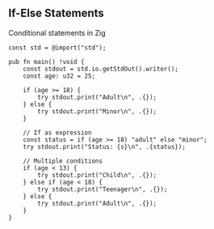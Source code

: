 <!-- METADATA
{
  "title": "Zig If-Else Statements",
  "tags": [
    "zig",
    "conditionals",
    "control-flow"
  ],
  "language": "zig"
}
-->

## If-Else Statements
Conditional statements in Zig
```zig
const std = @import("std");

pub fn main() !void {
    const stdout = std.io.getStdOut().writer();
    const age: u32 = 25;

    if (age >= 18) {
        try stdout.print("Adult\n", .{});
    } else {
        try stdout.print("Minor\n", .{});
    }

    // If as expression
    const status = if (age >= 18) "adult" else "minor";
    try stdout.print("Status: {s}\n", .{status});

    // Multiple conditions
    if (age < 13) {
        try stdout.print("Child\n", .{});
    } else if (age < 18) {
        try stdout.print("Teenager\n", .{});
    } else {
        try stdout.print("Adult\n", .{});
    }
}
```
